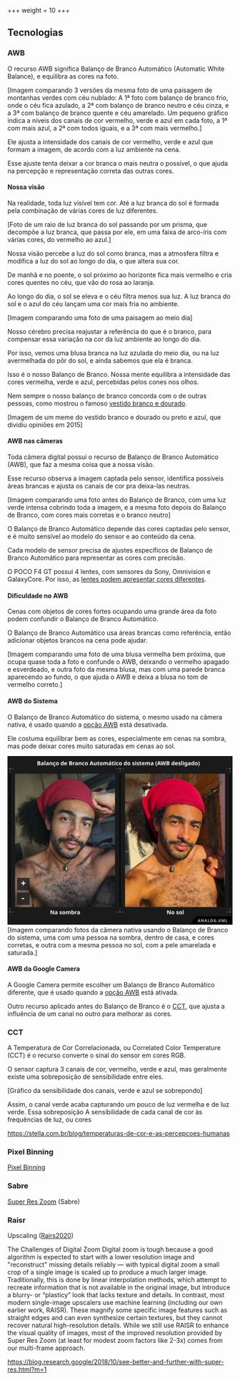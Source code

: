 +++
weight = 10
+++

## Tecnologias
### AWB
O recurso AWB significa Balanço de Branco Automático (Automatic White Balance), e equilibra as cores na foto.

[Imagem comparando 3 versões da mesma foto de uma paisagem de montanhas verdes com céu nublado: A 1ª foto com balanço de branco frio, onde o céu fica azulado, a 2ª com balanço de branco neutro e céu cinza, e a 3ª com balanço de branco quente e céu amarelado. Um pequeno gráfico indica a níveis dos canais de cor vermelho, verde e azul em cada foto, a 1ª com mais azul, a 2ª com todos iguais, e a 3ª com mais vermelho.]

Ele ajusta a intensidade dos canais de cor vermelho, verde e azul que formam a imagem, de acordo com a luz ambiente na cena.

Esse ajuste tenta deixar a cor branca o mais neutra o possível, o que ajuda na percepção e representação correta das outras cores.
#### Nossa visão
Na realidade, toda luz visível tem cor. Até a luz branca do sol é formada pela combinação de várias cores de luz diferentes.

[Foto de um raio de luz branca do sol passando por um prisma, que decompõe a luz branca, que passa por ele, em uma faixa de arco-íris com várias cores, do vermelho ao azul.]

Nossa visão percebe a luz do sol como branca, mas a atmosfera filtra e modifica a luz do sol ao longo do dia, o que altera sua cor.

De manhã e no poente, o sol próximo ao horizonte fica mais vermelho e cria cores quentes no céu, que vão do rosa ao laranja.

Ao longo do dia, o sol se eleva e o céu filtra menos sua luz. A luz branca do sol e o azul do céu lançam uma cor mais fria no ambiente.

[Imagem comparando uma foto de uma paisagem ao meio dia]

Nosso cérebro precisa reajustar a referência do que é o branco, para compensar essa variação na cor da luz ambiente ao longo do dia.

Por isso, vemos uma blusa branca na luz azulada do meio dia, ou na luz avermelhada do pôr do sol, e ainda sabemos que ela é branca.

Isso é o nosso Balanço de Branco. Nossa mente equilibra a intensidade das cores vermelha, verde e azul, percebidas pelos cones nos olhos.

Nem sempre o nosso balanço de branco concorda com o de outras pessoas, como mostrou o famoso [vestido branco e dourado](https://g1.globo.com/tecnologia/noticia/2015/02/azul-e-preto-ou-branco-e-dourado-vestido-polemico-quebra-internet.html).

[Imagem de um meme do vestido branco e dourado ou preto e azul, que dividiu opiniões em 2015]
#### AWB nas câmeras
Toda câmera digital possui o recurso de Balanço de Branco Automático (AWB), que faz a mesma coisa que a nossa visão.

Esse recurso observa a imagem captada pelo sensor, identifica possíveis áreas brancas e ajusta os canais de cor pra deixa-las neutras.

[Imagem comparando uma foto antes do Balanço de Branco, com uma luz verde intensa cobrindo toda a imagem, e a mesma foto depois do Balanço de Branco, com cores mais corretas e o branco neutro]

O Balanço de Branco Automático depende das cores captadas pelo sensor, e é muito sensível ao modelo do sensor e ao conteúdo da cena.

Cada modelo de sensor precisa de ajustes específicos de Balanço de Branco Automático para representar as cores com precisão.

O POCO F4 GT possui 4 lentes, com sensores da Sony, Omnivision e GalaxyCore. Por isso, as [lentes podem apresentar cores diferentes](#Lentes%20inconsistentes).
#### Dificuldade no AWB 
Cenas com objetos de cores fortes ocupando uma grande área da foto podem confundir o 
Balanço de Branco Automático.

O Balanço de Branco Automático usa áreas brancas como referência, então adicionar objetos brancos na cena pode ajudar.

[Imagem comparando uma foto de uma blusa vermelha bem próxima, que ocupa quase toda a foto e confunde o AWB, deixando o vermelho apagado e esverdeado, e outra foto da mesma blusa, mas com uma parede branca aparecendo ao fundo, o que ajuda o AWB e deixa a blusa no tom de vermelho correto.]
#### AWB do Sistema
O Balanço de Branco Automático do sistema, o mesmo usado na câmera nativa, é usado quando a [opção AWB](#Opção%20AWB) está desativada.

Ele costuma equilibrar bem as cores, especialmente em cenas na sombra, mas pode deixar cores muito saturadas em cenas ao sol.

![](images/source/balanco-de-branco-automatico-do-sistema-na-sombra-no-sol.svg)
[Imagem comparando fotos da câmera nativa usando o Balanço de Branco do sistema, uma com uma pessoa na sombra, dentro de casa, e cores corretas, e outra com a mesma pessoa no sol, com a pele amarelada e saturada.]

#### AWB da Google Camera
A Google Camera permite escolher um Balanço de Branco Automático diferente, que é usado quando a [opção AWB](#Opção%20AWB) está ativada.



Outro recurso aplicado antes do Balanço de Branco é o [CCT](#CCT), que ajusta a influência de um canal no outro para melhorar as cores.


### CCT
A Temperatura de Cor Correlacionada, ou Correlated Color Temperature (CCT) é o recurso converte o sinal do sensor em cores RGB.

O sensor captura 3 canais de cor, vermelho, verde e azul, mas geralmente existe uma sobreposição de sensibilidade entre eles.

[Gráfico da sensibilidade dos canais, verde e azul se sobrepondo]

Assim, o canal verde acaba capturando um pouco de luz vermelha e de luz verde. Essa sobreposição
A sensibilidade de cada canal de cor às frequências de luz, ou cores

https://stella.com.br/blog/temperaturas-de-cor-e-as-percepcoes-humanas
### Pixel Binning
[Pixel Binning](https://techlongreads.com/photography/pixel-binning-for-dummies/)
### Sabre
[Super Res Zoom](https://blog.research.google/2018/10/see-better-and-further-with-super-res.html?m=1) (Sabre)
### Raisr
Upscaling ([Rairs2020](https://blog.research.google/2016/11/enhance-raisr-sharp-images-with-machine.html)) 

The Challenges of Digital Zoom
Digital zoom is tough because a good algorithm is expected to start with a lower resolution image and "reconstruct" missing details reliably — with typical digital zoom a small crop of a single image is scaled up to produce a much larger image. Traditionally, this is done by linear interpolation methods, which attempt to recreate information that is not available in the original image, but introduce a blurry- or “plasticy” look that lacks texture and details. In contrast, most modern single-image upscalers use machine learning (including our own earlier work, RAISR). These magnify some specific image features such as straight edges and can even synthesize certain textures, but they cannot recover natural high-resolution details. While we still use RAISR to enhance the visual quality of images, most of the improved resolution provided by Super Res Zoom (at least for modest zoom factors like 2-3x) comes from our multi-frame approach.

https://blog.research.google/2018/10/see-better-and-further-with-super-res.html?m=1
